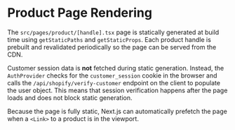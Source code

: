# Product Page Rendering

The `src/pages/product/[handle].tsx` page is statically generated at build time using `getStaticPaths` and `getStaticProps`. Each product handle is prebuilt and revalidated periodically so the page can be served from the CDN.

Customer session data is **not** fetched during static generation. Instead, the `AuthProvider` checks for the `customer_session` cookie in the browser and calls the `/api/shopify/verify-customer` endpoint on the client to populate the user object. This means that session verification happens after the page loads and does not block static generation.

Because the page is fully static, Next.js can automatically prefetch the page when a `<Link>` to a product is in the viewport.
